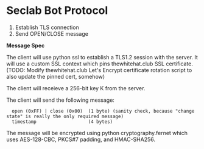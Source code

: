 Seclab Bot Protocol
===================

1. Establish TLS connection
2. Send OPEN/CLOSE message


**Message Spec**

The client will use python ssl to establish a TLS1.2 session with the server. It will use a custom SSL context which pins thewhitehat.club SSL certificate.
(TODO: Modify thewhitehat.club Let's Encrypt certificate rotation script to also update the pinned cert, somehow)

The client will receieve a 256-bit key K from the server.

The client will send the following message:

```
  open (0xFF) | close (0x00)  (1 byte) (sanity check, because "change state" is really the only required message)
  timestamp                   (4 bytes)
```

The message will be encrypted using python cryptography.fernet which uses AES-128-CBC, PKCS#7 padding, and HMAC-SHA256.
